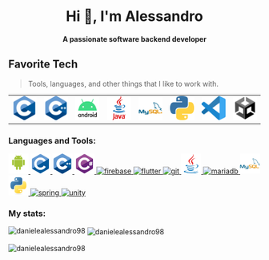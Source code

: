 <h1 align="center">Hi 👋, I'm Alessandro</h1>
<h4 align="center">A passionate software backend developer</h4>

<h2 align="left" id="macropower-tech">Favorite Tech</h2>

> Tools, languages, and other things that I like to work with.

<table>
  <tr>
    <td align="center" width="96">
      <img src="./assets/C.svg" width="48" height="48" alt="C" />
    </td>
    <td align="center" width="96">
      <img src="./assets/C++.svg" width="48" height="48" alt="C++" />
    </td>
    <td align="center" width="96">
      <img src="./assets/Android.svg" width="48" height="48" alt="Android" />
    </td>
    <td align="center" width="96">
      <img src="./assets/Java.svg" width="48" height="48" alt="Java" />
    </td>
    <td align="center" width="96">
      <img src="./assets/MySQL.svg" width="48" height="48" alt="MySQL" />
    </td>
    <td align="center" width="96">
      <img src="./assets/Python.svg" width="48" height="48" alt="Python" />
    </td>
    <td align="center" width="96">
      <img src="./assets/Visual Studio Code.svg" width="48" height="48" alt="Visual Studio Code" />
    </td>
    <td align="center" width="96">
      <img src="./assets/Unity.svg" width="48" height="48" alt="Unity" />
    </td>
  </tr>
</table>

<h3 align="left">Languages and Tools:</h3>
<p align="left"> <a href="https://developer.android.com" target="_blank" rel="noreferrer"> <img
            src="https://raw.githubusercontent.com/devicons/devicon/master/icons/android/android-original-wordmark.svg"
            alt="android" width="40" height="40" /> </a> <a href="https://www.cprogramming.com/" target="_blank"
        rel="noreferrer"> <img src="https://raw.githubusercontent.com/devicons/devicon/master/icons/c/c-original.svg"
            alt="c" width="40" height="40" /> </a> <a href="https://www.w3schools.com/cpp/" target="_blank"
        rel="noreferrer"> <img
            src="https://raw.githubusercontent.com/devicons/devicon/master/icons/cplusplus/cplusplus-original.svg"
            alt="cplusplus" width="40" height="40" /> </a> <a href="https://www.w3schools.com/cs/" target="_blank"
        rel="noreferrer"> <img
            src="https://raw.githubusercontent.com/devicons/devicon/master/icons/csharp/csharp-original.svg"
            alt="csharp" width="40" height="40" /> </a> <a href="https://firebase.google.com/" target="_blank"
        rel="noreferrer"> <img src="https://www.vectorlogo.zone/logos/firebase/firebase-icon.svg" alt="firebase"
            width="40" height="40" /> </a> <a href="https://flutter.dev" target="_blank" rel="noreferrer"> <img
            src="https://www.vectorlogo.zone/logos/flutterio/flutterio-icon.svg" alt="flutter" width="40" height="40" />
    </a> <a href="https://git-scm.com/" target="_blank" rel="noreferrer"> <img
            src="https://www.vectorlogo.zone/logos/git-scm/git-scm-icon.svg" alt="git" width="40" height="40" /> </a> <a
        href="https://www.java.com" target="_blank" rel="noreferrer"> <img
            src="https://raw.githubusercontent.com/devicons/devicon/master/icons/java/java-original.svg" alt="java"
            width="40" height="40" /> </a> <a href="https://mariadb.org/" target="_blank" rel="noreferrer"> <img
            src="https://www.vectorlogo.zone/logos/mariadb/mariadb-icon.svg" alt="mariadb" width="40" height="40" />
    </a> <a href="https://www.mysql.com/" target="_blank" rel="noreferrer"> <img
            src="https://raw.githubusercontent.com/devicons/devicon/master/icons/mysql/mysql-original-wordmark.svg"
            alt="mysql" width="40" height="40" /> </a> <a href="https://www.python.org" target="_blank"
        rel="noreferrer"> <img
            src="https://raw.githubusercontent.com/devicons/devicon/master/icons/python/python-original.svg"
            alt="python" width="40" height="40" /> </a> <a href="https://spring.io/" target="_blank" rel="noreferrer">
        <img src="https://www.vectorlogo.zone/logos/springio/springio-icon.svg" alt="spring" width="40" height="40" />
    </a> <a href="https://unity.com/" target="_blank" rel="noreferrer"> <img
            src="https://www.vectorlogo.zone/logos/unity3d/unity3d-icon.svg" alt="unity" width="40" height="40" /> </a>
</p>

<h3 align="left">My stats:</h3>
<p><img align="left"
        src="https://github-readme-stats.vercel.app/api/top-langs?username=danielealessandro98&show_icons=true&locale=en&layout=compact&size_weight=0.5&count_weight=0.5&hide=css,javascript,shaderlab"
        alt="danielealessandro98" /></p>

<p>&nbsp;<img align="center"
        src="https://github-readme-stats.vercel.app/api?username=danielealessandro98&show_icons=true&locale=en&rank_icon=github&include_all_commits=true&hide=contribs"
        alt="danielealessandro98" /></p>

<p><img align="center" src="https://github-readme-streak-stats.herokuapp.com/?user=danielealessandro98&"
        alt="danielealessandro98" /></p>
